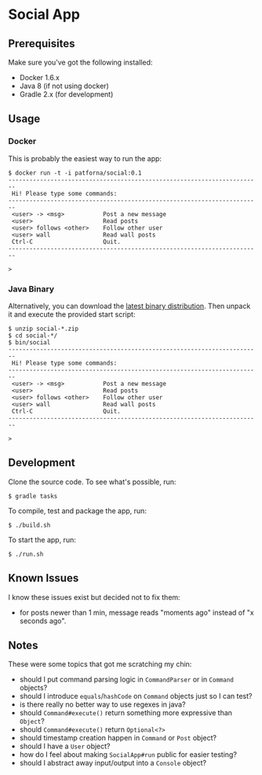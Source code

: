 # Social App

## Prerequisites

Make sure you've got the following installed:

* Docker 1.6.x
* Java 8 (if not using docker)
* Gradle 2.x (for development)

## Usage

### Docker

This is probably the easiest way to run the app:

    $ docker run -t -i patforna/social:0.1
    ------------------------------------------------------------------------
     Hi! Please type some commands:
    ------------------------------------------------------------------------
     <user> -> <msg>           Post a new message
     <user>                    Read posts
     <user> follows <other>    Follow other user
     <user> wall               Read wall posts
     Ctrl-C                    Quit.
    ------------------------------------------------------------------------

    >

### Java Binary

Alternatively, you can download the [latest binary distribution](https://github.com/patforna/social/releases).
Then unpack it and execute the provided start script:

    $ unzip social-*.zip
    $ cd social-*/
    $ bin/social
    ------------------------------------------------------------------------
     Hi! Please type some commands:
    ------------------------------------------------------------------------
     <user> -> <msg>           Post a new message
     <user>                    Read posts
     <user> follows <other>    Follow other user
     <user> wall               Read wall posts
     Ctrl-C                    Quit.
    ------------------------------------------------------------------------

    >

## Development

Clone the source code. To see what's possible, run:

    $ gradle tasks

To compile, test and package the app, run:

    $ ./build.sh

To start the app, run:

    $ ./run.sh

## Known Issues

I know these issues exist but decided not to fix them:

* for posts newer than 1 min, message reads "moments ago" instead of "x seconds ago".

## Notes

These were some topics that got me scratching my chin:

* should I put command parsing logic in `CommandParser` or in `Command` objects?
* should I introduce `equals`/`hashCode` on `Command` objects just so I can test?
* is there really no better way to use regexes in java?
* should `Command#execute()` return something more expressive than `Object`?
* should `Command#execute()` return `Optional<?>`
* should timestamp creation happen in `Command` or `Post` object?
* should I have a `User` object?
* how do I feel about making `SocialApp#run` public for easier testing?
* should I abstract away input/output into a `Console` object?
